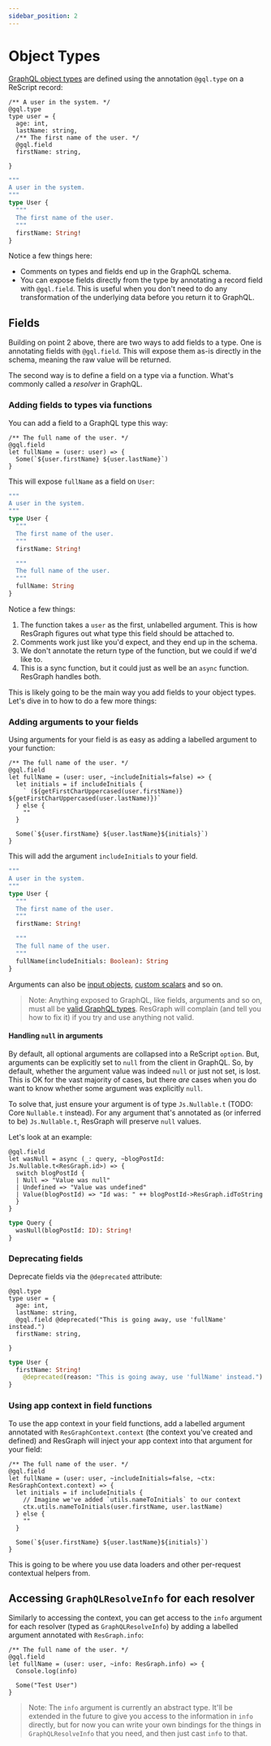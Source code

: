 ```yaml
---
sidebar_position: 2
---
```


# Object Types

[GraphQL object types](https://graphql.org/learn/schema/#object-types-and-fields) are defined using the annotation `@gql.type` on a ReScript record:

```rescript
/** A user in the system. */
@gql.type
type user = {
  age: int,
  lastName: string,
  /** The first name of the user. */
  @gql.field
  firstName: string,

}

```

```graphql
"""
A user in the system.
"""
type User {
  """
  The first name of the user.
  """
  firstName: String!
}
```

Notice a few things here:

- Comments on types and fields end up in the GraphQL schema.
- You can expose fields directly from the type by annotating a record field with `@gql.field`. This is useful when you don't need to do any transformation of the underlying data before you return it to GraphQL.

## Fields

Building on point 2 above, there are two ways to add fields to a type. One is annotating fields with `@gql.field`. This will expose them as-is directly in the schema, meaning the raw value will be returned.

The second way is to define a field on a type via a function. What's commonly called a _resolver_ in GraphQL.

### Adding fields to types via functions

You can add a field to a GraphQL type this way:

```rescript
/** The full name of the user. */
@gql.field
let fullName = (user: user) => {
  Some(`${user.firstName} ${user.lastName}`)
}
```

This will expose `fullName` as a field on `User`:

```graphql
"""
A user in the system.
"""
type User {
  """
  The first name of the user.
  """
  firstName: String!

  """
  The full name of the user.
  """
  fullName: String
}
```

Notice a few things:

1. The function takes a `user` as the first, unlabelled argument. This is how ResGraph figures out what type this field should be attached to.
2. Comments work just like you'd expect, and they end up in the schema.
3. We don't annotate the return type of the function, but we could if we'd like to.
4. This is a sync function, but it could just as well be an `async` function. ResGraph handles both.

This is likely going to be the main way you add fields to your object types. Let's dive in to how to do a few more things:

### Adding arguments to your fields

Using arguments for your field is as easy as adding a labelled argument to your function:

```rescript
/** The full name of the user. */
@gql.field
let fullName = (user: user, ~includeInitials=false) => {
  let initials = if includeInitials {
    ` (${getFirstCharUppercased(user.firstName)} ${getFirstCharUppercased(user.lastName)})`
  } else {
    ""
  }

  Some(`${user.firstName} ${user.lastName}${initials}`)
}
```

This will add the argument `includeInitials` to your field.

```graphql
"""
A user in the system.
"""
type User {
  """
  The first name of the user.
  """
  firstName: String!

  """
  The full name of the user.
  """
  fullName(includeInitials: Boolean): String
}
```

Arguments can also be [input objects](input-objects), [custom scalars](custom-scalars) and so on.

> Note: Anything exposed to GraphQL, like fields, arguments and so on, must all be [valid GraphQL types](valid-graphql-types). ResGraph will complain (and tell you how to fix it) if you try and use anything not valid.

#### Handling `null` in arguments

By default, all optional arguments are collapsed into a ReScript `option`. But, arguments can be explicitly set to `null` from the client in GraphQL. So, by default, whether the argument value was indeed `null` or just not set, is lost. This is OK for the vast majority of cases, but there _are_ cases when you do want to know whether some argument was explicitly `null`.

To solve that, just ensure your argument is of type `Js.Nullable.t` (TODO: Core `Nullable.t` instead). For any argument that's annotated as (or inferred to be) `Js.Nullable.t`, ResGraph will preserve `null` values.

Let's look at an example:

```rescript
@gql.field
let wasNull = async (_: query, ~blogPostId: Js.Nullable.t<ResGraph.id>) => {
  switch blogPostId {
  | Null => "Value was null"
  | Undefined => "Value was undefined"
  | Value(blogPostId) => "Id was: " ++ blogPostId->ResGraph.idToString
  }
}
```

```graphql
type Query {
  wasNull(blogPostId: ID): String!
}
```

### Deprecating fields

Deprecate fields via the `@deprecated` attribute:

```rescript
@gql.type
type user = {
  age: int,
  lastName: string,
  @gql.field @deprecated("This is going away, use 'fullName' instead.")
  firstName: string,

}

```

```graphql
type User {
  firstName: String!
    @deprecated(reason: "This is going away, use 'fullName' instead.")
}
```

### Using app context in field functions

To use the app context in your field functions, add a labelled argument annotated with `ResGraphContext.context` (the context you've created and defined) and ResGraph will inject your app context into that argument for your field:

```rescript
/** The full name of the user. */
@gql.field
let fullName = (user: user, ~includeInitials=false, ~ctx: ResGraphContext.context) => {
  let initials = if includeInitials {
    // Imagine we've added `utils.nameToInitials` to our context
    ctx.utils.nameToInitials(user.firstName, user.lastName)
  } else {
    ""
  }

  Some(`${user.firstName} ${user.lastName}${initials}`)
}
```

This is going to be where you use data loaders and other per-request contextual helpers from.

## Accessing `GraphQLResolveInfo` for each resolver

Similarly to accessing the context, you can get access to the `info` argument for each resolver (typed as `GraphQLResolveInfo`) by adding a labelled argument annotated with `ResGraph.info`:

```rescript
/** The full name of the user. */
@gql.field
let fullName = (user: user, ~info: ResGraph.info) => {
  Console.log(info)

  Some("Test User")
}
```

> Note: The `info` argument is currently an abstract type. It'll be extended in the future to give you access to the information in `info` directly, but for now you can write your own bindings for the things in `GraphQLResolveInfo` that you need, and then just cast `info` to that.
